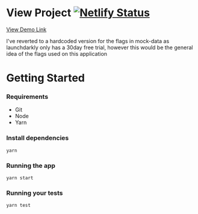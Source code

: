 # **View Project** [![Netlify Status](https://api.netlify.com/api/v1/badges/230152c4-cad7-40f3-9be2-ed09984f2bc6/deploy-status)](https://app.netlify.com/sites/react-client-feature-flags/deploys)

[View Demo Link](https://react-client-feature-flags.netlify.app)

I've reverted to a hardcoded version for the flags in mock-data as launchdarkly only has a 30day free trial, however this would be the general idea of the flags used on this application

# **Getting Started**

### **Requirements**

- Git
- Node
- Yarn

### Install dependencies

`yarn`

### **Running the app**

`yarn start`

### **Running your tests**

`yarn test`
